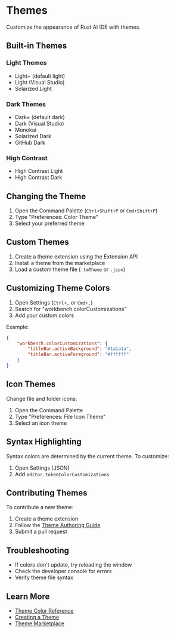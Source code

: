 # Themes

Customize the appearance of Rust AI IDE with themes.

## Built-in Themes

### Light Themes
- Light+ (default light)
- Light (Visual Studio)
- Solarized Light

### Dark Themes
- Dark+ (default dark)
- Dark (Visual Studio)
- Monokai
- Solarized Dark
- GitHub Dark

### High Contrast
- High Contrast Light
- High Contrast Dark

## Changing the Theme

1. Open the Command Palette (`Ctrl+Shift+P` or `Cmd+Shift+P`)
2. Type "Preferences: Color Theme"
3. Select your preferred theme

## Custom Themes

1. Create a theme extension using the Extension API
2. Install a theme from the marketplace
3. Load a custom theme file (`.tmTheme` or `.json`)

## Customizing Theme Colors

1. Open Settings (`Ctrl+,` or `Cmd+,`)
2. Search for "workbench.colorCustomizations"
3. Add your custom colors

Example:

```json
{
    "workbench.colorCustomizations": {
        "titleBar.activeBackground": "#1a1a1a",
        "titleBar.activeForeground": "#ffffff"
    }
}
```

## Icon Themes

Change file and folder icons:
1. Open the Command Palette
2. Type "Preferences: File Icon Theme"
3. Select an icon theme

## Syntax Highlighting

Syntax colors are determined by the current theme. To customize:

1. Open Settings (JSON)
2. Add `editor.tokenColorCustomizations`

## Contributing Themes

To contribute a new theme:
1. Create a theme extension
2. Follow the [Theme Authoring Guide](https://code.visualstudio.com/api/extension-guides/color-theme)
3. Submit a pull request

## Troubleshooting

- If colors don't update, try reloading the window
- Check the developer console for errors
- Verify theme file syntax

## Learn More

- [Theme Color Reference](https://code.visualstudio.com/api/references/theme-color)
- [Creating a Theme](https://code.visualstudio.com/api/extension-guides/color-theme)
- [Theme Marketplace](https://marketplace.visualstudio.com/search?term=theme&target=VSCode)
